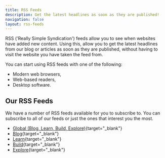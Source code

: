 ```yaml
---
title: RSS Feeds
description: Get the latest headlines as soon as they are published!
navigation: false
layout: rss-feeds
---
```


RSS ('Really Simple Syndication') feeds allow you to see when websites have added new content. Using this, allow you to get the latest headlines from our blog or articles as soon as they are published, without having to visit the website you have taken the feed from.

You can start using RSS feeds with one of the following:

- Modern web browsers,
- Web-based readers,
- Desktop software.

## Our RSS Feeds

We have a number of RSS feeds available for you to subscribe to. You can subscribe to all of our feeds or just the ones that interest you the most.

- [Global (Blog, Learn, Build, Explore)](/rss.xml){target="_blank"}
- [Blog](/blog/rss.xml){target="_blank"}
- [Learn](/learn/rss.xml){target="_blank"}
- [Build](/build/rss.xml){target="_blank"}
- [Explore](/explore/rss.xml){target="_blank"}
